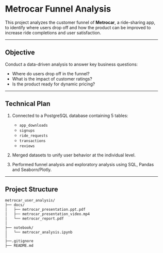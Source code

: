 # Metrocar Funnel Analysis

This project analyzes the customer funnel of **Metrocar**, a ride-sharing app, 
to identify where users drop off and how the product can be improved to increase 
ride completions and user satisfaction.

---

## Objective

Conduct a data-driven analysis to answer key business questions:

* Where do users drop off in the funnel?
* What is the impact of customer ratings?
* Is the product ready for dynamic pricing?

---

## Technical Plan

1. Connected to a PostgreSQL database containing 5 tables:

   * `app_downloads`
   * `signups`
   * `ride_requests`
   * `transactions`
   * `reviews`

2. Merged datasets to unify user behavior at the individual level.

3. Performed funnel analysis and exploratory analysis using SQL, Pandas and Seaborn/Plotly.

---

## Project Structure

``` bash
metrocar_user_analysis/
├── docs/
│   ├── metrocar_presentation.ppt.pdf
│   ├── metrocar_presentation_video.mp4 
│   └── metrocar_report.pdf         
│
├── notebook/
│   └── metrocar_analysis.ipynb 
│
├──.gitignore
├── README.md                       
                
```

